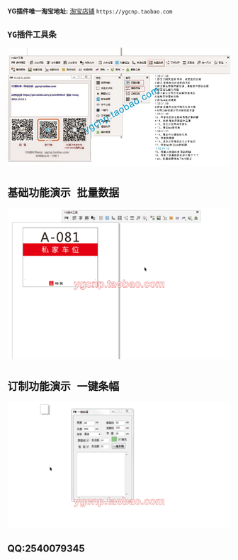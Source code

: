 **YG插件唯一淘宝地址:** [淘宝店铺](https://ygcnp.taobao.com/) `https://ygcnp.taobao.com` 

## `YG插件工具条`

![加载中请稍后](https://github.com/ygcnp/ygcnp.github.io/raw/master/A.jpg "YG插件工具条")
# `基础功能演示 批量数据`
![加载中请稍后](https://github.com/ygcnp/ygcnp.github.io/raw/master/A.gif "YG插件批量数据演示")
# `订制功能演示 一键条幅`
![加载中请稍后](https://github.com/ygcnp/ygcnp.github.io/raw/master/B.gif "YG插件一键条幅生成演示")
## QQ:2540079345

 
